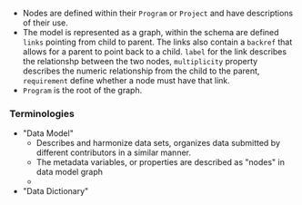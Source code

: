 - Nodes are defined within their `Program` or `Project` and have descriptions of their use. 
- The model is represented as a graph, within the schema are defined `links` pointing from child to parent. The links also contain a `backref` that allows for a parent to point back to a child. `label` for the link describes the relationshp between the two nodes, `multiplicity` property describes the numeric relationship from the child to the parent, `requirement` define whether a node must have that link. 
- `Program` is the root of the graph.
### Terminologies
  - "Data Model"
    - Describes and harmonize data sets, organizes data submitted by different contributors in a similar manner. 
    - The metadata variables, or properties are described as "nodes" in data model graph
    - 
  - "Data Dictionary"